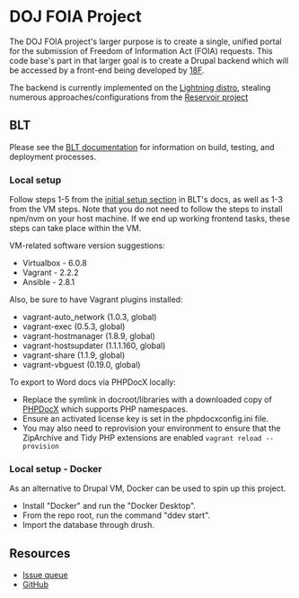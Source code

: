 # DOJ FOIA Project

The DOJ FOIA project's larger purpose is to create a single, unified portal for the submission of Freedom of Information Act (FOIA) requests.  This code base's part in that larger goal is to create a Drupal backend which will be accessed by a front-end being developed by [18F](https://18f.gsa.gov).

The backend is currently implemented on the [Lightning distro](https://github.com/acquia/lightning), stealing numerous approaches/configurations from the [Reservoir project](https://github.com/acquia/reservoir)

## BLT

Please see the [BLT documentation](http://blt.readthedocs.io/en/latest/) for information on build, testing, and deployment processes.

### Local setup

Follow steps 1-5 from the [initial setup section](https://docs.acquia.com/blt/developer/onboarding/#initial-set-up) in BLT's docs, as well as 1-3 from the VM steps. Note that you do not need to follow the steps to install npm/nvm on your host machine. If we end up working frontend tasks, these steps can take place within the VM.

VM-related software version suggestions:
- Virtualbox - 6.0.8
- Vagrant - 2.2.2
- Ansible - 2.8.1

Also, be sure to have Vagrant plugins installed:
- vagrant-auto_network (1.0.3, global)
- vagrant-exec (0.5.3, global)
- vagrant-hostmanager (1.8.9, global)
- vagrant-hostsupdater (1.1.1.160, global)
- vagrant-share (1.1.9, global)
- vagrant-vbguest (0.19.0, global)

To export to Word docs via PHPDocX locally:
- Replace the symlink in docroot/libraries with a downloaded copy of [PHPDocX](https://www.phpdocx.com/) which supports PHP namespaces.
- Ensure an activated license key is set in the phpdocxconfig.ini file.
- You may also need to reprovision your environment to ensure that the ZipArchive and Tidy PHP extensions are enabled
  `vagrant reload --provision`

### Local setup - Docker

As an alternative to Drupal VM, Docker can be used to spin up this project.
- Install "Docker" and run the "Docker Desktop".
- From the repo root, run the command "ddev start".
- Import the database through drush.

## Resources

* [Issue queue](https://github.com/18F/beta.foia.gov/issues)
* [GitHub](https://github.com/usdoj/foia)

